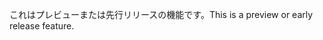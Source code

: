 <span data-ttu-id="52577-101">これはプレビューまたは先行リリースの機能です。</span><span class="sxs-lookup"><span data-stu-id="52577-101">This is a preview or early release feature.</span></span>